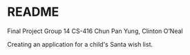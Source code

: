 # README

Final Project Group 14 
CS-416
Chun Pan Yung, Clinton O’Neal

Creating an application for a child's Santa wish list. 